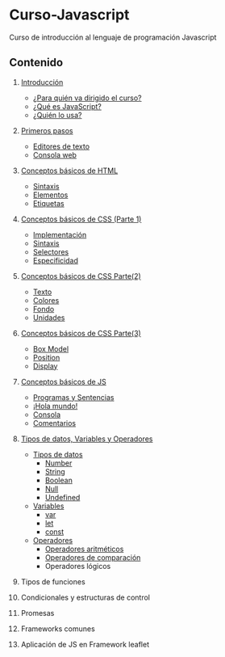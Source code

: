 # Curso-Javascript  
Curso de introducción al lenguaje de programación Javascript  

## Contenido  
1. [Introducción](01-Introduccion.md)
    - [¿Para quién va dirigido el curso?](01-Introduccion.md#para-quién-va-dirigido-este-curso)
    - [¿Qué es JavaScript?](01-Introduccion.md#qué-es-javascript)
    - [¿Quién lo usa?](01-Introduccion.md#dónde-podemos-encontrar-el-lenguaje-javascript)


2. [Primeros pasos](02-Primeros%20pasos.md)
    - [Editores de texto](02-Primeros%20pasos.md#editores-de-texto)
    - [Consola web](02-Primeros%20pasos.md#la-consola-web)

3. [Conceptos básicos de HTML](03-Conceptos-básicos-de-HTML.md)
    - [Sintaxis](03-Conceptos-básicos-de-HTML.md#sintaxis)
    - [Elementos](03-Conceptos-básicos-de-HTML.md#elementos)
    - [Etiquetas](03-Conceptos-básicos-de-HTML.md#etiquetas)

4. [Conceptos básicos de CSS (Parte 1)](04-Conceptos-básicos-de-CSS-P1.md)
    - [Implementación](04-Conceptos-básicos-de-CSS-P1.md#implementación)
    - [Sintaxis](04-Conceptos-básicos-de-CSS-P1.md#sintaxis)
    - [Selectores](04-Conceptos-básicos-de-CSS-P1.md#selectores)
    - [Especificidad](04-Conceptos-básicos-de-CSS-P1.md#especificidad)

5. [Conceptos básicos de CSS Parte(2)](05-Conceptos-básicos-de-CSS-P2.md)
    - [Texto](05-Conceptos-básicos-de-CSS-P2.md#texto)
    - [Colores](05-Conceptos-básicos-de-CSS-P2.md#colores)
    - [Fondo](05-Conceptos-básicos-de-CSS-P2.md#fondo)
    - [Unidades](05-Conceptos-básicos-de-CSS-P2.md#unidades)

6. [Conceptos básicos de CSS Parte(3)](06-Conceptos-básicos-de-CSS-P3.md)
    - [Box Model](06-Conceptos-básicos-de-CSS-P3.md#modelo-de-caja)
    - [Position](06-Conceptos-básicos-de-CSS-P3.md#position)
    - [Display](06-Conceptos-básicos-de-CSS-P3.md#display)

7. [Conceptos básicos de JS](07-Conceptos-básicos-de-JS.md)
    - [Programas y Sentencias](07-Conceptos-básicos-de-JS.md#programas-y-sentencias)
    - [¡Hola mundo!](07-Conceptos-básicos-de-JS.md#hola-mundo)
    - [Consola](07-Conceptos-básicos-de-JS.md#consola)
    - [Comentarios](07-Conceptos-básicos-de-JS.md#comentarios)

8. [Tipos de datos, Variables y Operadores](08-Tipos-de-datos-Variables-Operadores.md)
    - [Tipos de datos](08-Tipos-de-datos-Variables-Operadores.md#tipos-de-datos)
        - [Number](08-Tipos-de-datos-Variables-Operadores.md#number)
        - [String](08-Tipos-de-datos-Variables-Operadores.md#string)
        - [Boolean](08-Tipos-de-datos-Variables-Operadores.md#boolean)
        - [Null](08-Tipos-de-datos-Variables-Operadores.md#null)
        - [Undefined](08-Tipos-de-datos-Variables-Operadores.md#undefined)
    - [Variables](08-Tipos-de-datos-Variables-Operadores.md#variables)
        - [var](08-Tipos-de-datos-Variables-Operadores.md#var)
        - [let](08-Tipos-de-datos-Variables-Operadores.md#let)
        - [const](08-Tipos-de-datos-Variables-Operadores.md#const)
    - [Operadores](08-Tipos-de-datos-Variables-Operadores.md#operadores)
        - [Operadores aritméticos](08-Tipos-de-datos-Variables-Operadores.md#operadores-aritméticos)
        - [Operadores de comparación](08-Tipos-de-datos-Variables-Operadores.md#operadores-de-comparación)
        - Operadores lógicos


10. Tipos de funciones  

11. Condicionales y estructuras de control  

12. Promesas

13. Frameworks comunes  

14. Aplicación de JS en Framework leaflet    
